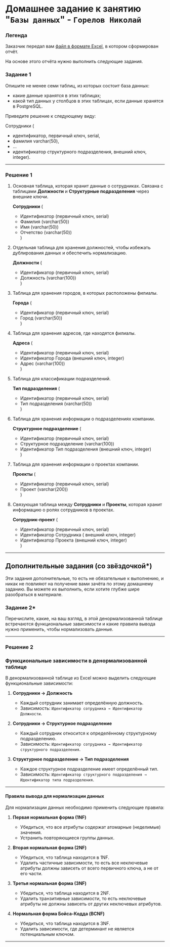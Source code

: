 # Домашнее задание к занятию "`Базы данных`" - `Горелов Николай`


### Легенда

Заказчик передал вам [файл в формате Excel](https://github.com/netology-code/sdb-homeworks/blob/main/resources/hw-12-1.xlsx), в котором сформирован отчёт. 

На основе этого отчёта нужно выполнить следующие задания.

### Задание 1

Опишите не менее семи таблиц, из которых состоит база данных:

- какие данные хранятся в этих таблицах;
- какой тип данных у столбцов в этих таблицах, если данные хранятся в PostgreSQL.

Приведите решение к следующему виду:

Сотрудники (

- идентификатор, первичный ключ, serial,
- фамилия varchar(50),
- ...
- идентификатор структурного подразделения, внешний ключ, integer).

---

### Решение 1

1. Основная таблица, которая хранит данные о сотрудниках. 
Связана с таблицами **Должности** и **Структурные подразделения** через внешние ключи.

   **Сотрудники** (
	- Идентификатор (первичный ключ, serial)
	- Фамилия (varchar(50))
	- Имя (varchar(50))
	- Отчетство (varchar(50))\
    )

2. Отдельная таблица для хранения должностей, чтобы избежать дублирования данных и обеспечить нормализацию.
    
    **Должности** (
	- Идентификатор (первичный ключ, serial)
	- Должность (varchar(100))<br>
    )

3. Таблица для хранения городов, в которых расположены филиалы.
    
    **Города** (
	- Идентификатор (первичный ключ, serial)
	- Город (varchar(50))  
    )

4. Таблица для хранения адресов, где находятся филиалы.
    
    **Адреса** (
	- Идентификатор (первичный ключ, serial)
	- Идентификатор Города (внешний ключ, integer)
	- Адрес (varchar(100))  
    )

5. Таблица для классификации подразделений.
    
    **Тип подразделения** (
	- Идентификатор (первичный ключ, serial)
	- Тип подразделения (varchar(50))  
    )

6. Таблица для хранения информации о подразделениях компании.

    **Структурное подразделение** (
	- Идентификатор (первичный ключ, serial)
	- Структурное подразделение (varchar(100))
	- Идентификатор Тип подразделения (внешний ключ, integer)  
    )

7. Таблица для хранения информации о проектах компании.

    **Проекты** (
	- Идентификатор (первичный ключ, serial)
	- Проект (varchar(200))  
    )



8. Связующая таблица между **Сотрудники** и **Проекты**, которая хранит информацию о ролях сотрудников в проектах.
    
    **Сотрудник-проект** (
    - Идентификатор (первичный ключ, serial)
	- Идентификатор Сотрудника ( внешний ключ, integer)
	- Идентификатор Проекта (внешний ключ, integer)\
    )

---

## Дополнительные задания (со звёздочкой*)
Эти задания дополнительные, то есть не обязательные к выполнению, и никак не повлияют на получение вами зачёта по этому домашнему заданию. Вы можете их выполнить, если хотите глубже шире разобраться в материале.


### Задание 2*

Перечислите, какие, на ваш взгляд, в этой денормализованной таблице встречаются функциональные зависимости и какие правила вывода нужно применить, чтобы нормализовать данные.

---

### Решение 2

### Функциональные зависимости в денормализованной таблице

В денормализованной таблице из Excel можно выделить следующие функциональные зависимости:

1. **Сотрудники → Должность**  
   - Каждый сотрудник занимает определённую должность.  
   - Зависимость: `Идентификатор сотрудника → Идентификатор Должности`.

2. **Сотрудники → Структурное подразделение**  
   - Каждый сотрудник относится к определённому структурному подразделению.  
   - Зависимость: `Идентификатор сотрудника → Идентификатор структурного подразделения`.

3. **Структурное подразделение → Тип подразделения**  
   - Каждое структурное подразделение имеет определённый тип.  
   - Зависимость: `Идентификатор структурного подразделения → Идентификатор типа подразделения`.
   
---

#### Правила вывода для нормализации данных

Для нормализации данных необходимо применить следующие правила:

1. **Первая нормальная форма (1NF)**  
   - Убедиться, что все атрибуты содержат атомарные (неделимые) значения.  
   - Устранить повторяющиеся группы данных.

2. **Вторая нормальная форма (2NF)**  
   - Убедиться, что таблица находится в 1NF.  
   - Удалить частичные зависимости, то есть все неключевые атрибуты должны зависеть от всего первичного ключа, а не от его части.

3. **Третья нормальная форма (3NF)**  
   - Убедиться, что таблица находится в 2NF.  
   - Удалить транзитивные зависимости, то есть неключевые атрибуты не должны зависеть от других неключевых атрибутов.

4. **Нормальная форма Бойса-Кодда (BCNF)**  
   - Убедиться, что таблица находится в 3NF.  
   - Удалить зависимости, где детерминант не является потенциальным ключом.

---